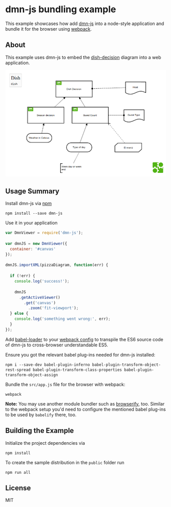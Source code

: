 # dmn-js bundling example

This example showcases how add [dmn-js](https://github.com/bpmn-io/dmn-js)
into a node-style application and bundle it for the browser using
[webpack](https://webpack.js.org).


## About

This example uses dmn-js to embed the [dish-decision](https://demo.bpmn.io/dmn/s/check-order) diagram into a web application.

![example screenshot](./resources/screenshot.png "Screenshot of the example application")


## Usage Summary

Install dmn-js via [npm](http://npmjs.org)

```
npm install --save dmn-js
```

Use it in your application

```javascript
var DmnViewer = require('dmn-js');

var dmnJS = new DmnViewer({
  container: '#canvas'
});

dmnJS.importXML(pizzaDiagram, function(err) {

  if (!err) {
    console.log('success!');

    dmnJS
      .getActiveViewer()
        .get('canvas')
          .zoom('fit-viewport');
  } else {
    console.log('something went wrong:', err);
  }
});
```

Add [babel-loader](https://github.com/babel/babel-loader) to your
[webpack config](./webpack.config.js) to transpile the ES6 source code of
dmn-js to cross-browser understandable ES5.

Ensure you got the relevant babel plug-ins needed for dmn-js installed:

```
npm i --save-dev babel-plugin-inferno babel-plugin-transform-object-rest-spread babel-plugin-transform-class-properties babel-plugin-transform-object-assign
```

Bundle the `src/app.js` file for the browser with webpack:

```
webpack
```

__Note:__ You may use another module bundler such as [browserify](http://browserify.org/),
too. Similar to the webpack setup you'd need to configure the mentioned babel plug-ins
to be used by `babelify` there, too.


## Building the Example

Initialize the project dependencies via

```
npm install
```

To create the sample distribution in the `public` folder run

```
npm run all
```


## License

MIT
